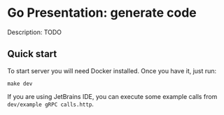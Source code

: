 # Go Presentation: generate code

Description: TODO

## Quick start

To start server you will need Docker installed. Once you have it, just run:
```
make dev
```

If you are using JetBrains IDE, you can execute some example calls from `dev/example gRPC calls.http`.
